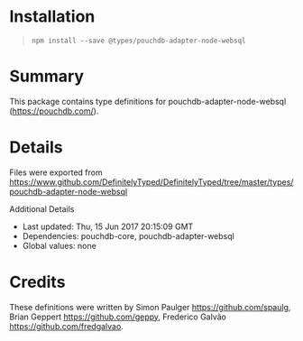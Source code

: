 # Installation
> `npm install --save @types/pouchdb-adapter-node-websql`

# Summary
This package contains type definitions for pouchdb-adapter-node-websql (https://pouchdb.com/).

# Details
Files were exported from https://www.github.com/DefinitelyTyped/DefinitelyTyped/tree/master/types/pouchdb-adapter-node-websql

Additional Details
 * Last updated: Thu, 15 Jun 2017 20:15:09 GMT
 * Dependencies: pouchdb-core, pouchdb-adapter-websql
 * Global values: none

# Credits
These definitions were written by Simon Paulger <https://github.com/spaulg>, Brian Geppert <https://github.com/geppy>, Frederico Galvão <https://github.com/fredgalvao>.
